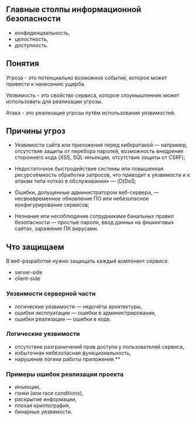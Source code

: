 ## Главные столпы информационной безопасности

- конфиденциальность,
- целостность,
- доступность.

## Понятия

Угроза - это потенциально возможное событие, которое может привести к нанесению ущерба.

Уязвимость - это свойство сервиса, которое злоумышленник может использовать для реализации угрозы.

Атака - это реализация угрозы путём использования уязвимостей.

## Причины угроз

- Уязвимости сайта или приложения перед кибератакой — например, отсутствие защиты от перебора паролей, возможность внедрения стороннего кода (XSS, SQL-инъекции, отсутствие защиты от CSRF);

- Недостаточное быстродействие системы или повышенная ресурсоёмкость обработки запросов, что приводит к уязвимости и к атакам типа «отказ в обслуживании» — (D)DoS;

- Ошибки, допущенные администратором веб-сервера, — несвоевременное обновление ПО или небезопасное конфигурирование сервисов;

- Незнание или несоблюдение сотрудниками банальных правил безопасности — простые пароли, ввод данных на фишинговых сайтах, заражение ПК вирусами.


## Что защищаем

В веб-разработке нужно защищать каждый компонент сервиса:

- server-side
- client-side

### Уязвимости серверной части

- логические уязвимости — недочёты архитектуры,
- ошибки эксплуатации — ошибки в администрировании,
- ошибки реализации — ошибки в коде.

### Логические уязвимости

- отсутствие разграничений прав доступа у пользователей сервиса,
- избыточная небезопасная функциональность,
- нарушение логики работы приложения.**


### Примеры ошибок реализации проекта

- инъекции,
- гонки (или race conditions),
- раскрытие информации,
- плохая криптография,
- бинарные уязвимости.
